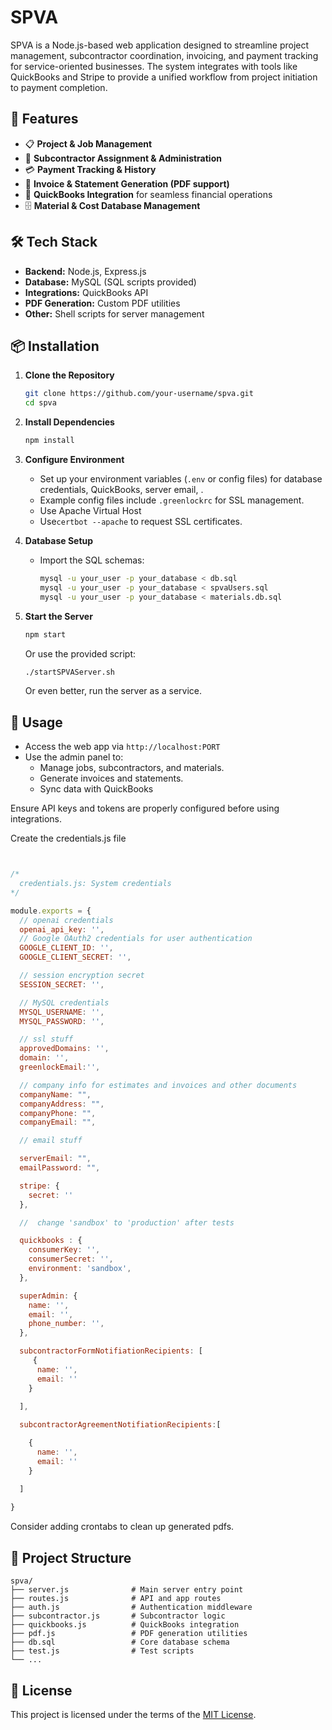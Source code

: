 
# SPVA

SPVA is a Node.js-based web application designed to streamline project management, subcontractor coordination, invoicing, and payment tracking for service-oriented businesses. The system integrates with tools like QuickBooks and Stripe to provide a unified workflow from project initiation to payment completion.

## 🚀 Features

- 📋 **Project & Job Management**  
- 👷 **Subcontractor Assignment & Administration**  
- 💳 **Payment Tracking & History**  
- 🧾 **Invoice & Statement Generation (PDF support)**  
- 🔗 **QuickBooks Integration** for seamless financial operations  
- 🗄️ **Material & Cost Database Management**  

## 🛠️ Tech Stack

- **Backend:** Node.js, Express.js
- **Database:** MySQL (SQL scripts provided)
- **Integrations:** QuickBooks API
- **PDF Generation:** Custom PDF utilities
- **Other:** Shell scripts for server management

## 📦 Installation

1. **Clone the Repository**
   ```bash
   git clone https://github.com/your-username/spva.git
   cd spva
   ```

2. **Install Dependencies**
   ```bash
   npm install
   ```

3. **Configure Environment**
   - Set up your environment variables (`.env` or config files) for database credentials, QuickBooks, server email, .
   - Example config files include `.greenlockrc` for SSL management.
   - Use Apache Virtual Host
   -  Use`certbot --apache` to request SSL certificates.

4. **Database Setup**
   - Import the SQL schemas:
     ```bash
     mysql -u your_user -p your_database < db.sql
     mysql -u your_user -p your_database < spvaUsers.sql
     mysql -u your_user -p your_database < materials.db.sql
     ```

5. **Start the Server**
   ```bash
   npm start
   ```
   Or use the provided script:
   ```bash
   ./startSPVAServer.sh
   ```
   Or even better, run the server as a service. 


## 🚨 Usage

- Access the web app via `http://localhost:PORT` 
- Use the admin panel to:
  - Manage jobs, subcontractors, and materials.
  - Generate invoices and statements.
  - Sync data with QuickBooks

Ensure API keys and tokens are properly configured before using integrations.

Create the credentials.js file 

```javascript


/*
  credentials.js: System credentials
*/

module.exports = {
  // openai credentials
  openai_api_key: '',
  // Google OAuth2 credentials for user authentication
  GOOGLE_CLIENT_ID: '',
  GOOGLE_CLIENT_SECRET: '',

  // session encryption secret
  SESSION_SECRET: '',

  // MySQL credentials
  MYSQL_USERNAME: '',
  MYSQL_PASSWORD: '',

  // ssl stuff
  approvedDomains: '',
  domain: '',
  greenlockEmail:'',

  // company info for estimates and invoices and other documents
  companyName: "",
  companyAddress: "",
  companyPhone: "",
  companyEmail: "",

  // email stuff

  serverEmail: "",
  emailPassword: "",

  stripe: {
    secret: ''
  },

  //  change 'sandbox' to 'production' after tests

  quickbooks : {
    consumerKey: '',
    consumerSecret: '',
    environment: 'sandbox',  
  },

  superAdmin: {
    name: '',
    email: '',
    phone_number: '',
  },

  subcontractorFormNotifiationRecipients: [
     {
      name: '',
      email: ''
    }
   
  ],

  subcontractorAgreementNotifiationRecipients:[

    {
      name: '',
      email: ''
    }

  ]
  
}

```




Consider adding crontabs to clean up generated pdfs. 

## 📂 Project Structure
```
spva/
├── server.js              # Main server entry point
├── routes.js              # API and app routes
├── auth.js                # Authentication middleware
├── subcontractor.js       # Subcontractor logic
├── quickbooks.js          # QuickBooks integration
├── pdf.js                 # PDF generation utilities
├── db.sql                 # Core database schema
├── test.js                # Test scripts
└── ...
```

## 📜 License

This project is licensed under the terms of the [MIT License](./LICENSE).
